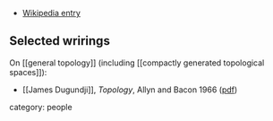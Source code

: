 
* [Wikipedia entry](https://en.wikipedia.org/wiki/James_Dugundji)

## Selected wrirings

On [[general topology]] (including [[compactly generated topological spaces]]):

* [[James Dugundji]], *Topology*, Allyn and Bacon 1966 ([pdf](https://www.southalabama.edu/mathstat/personal_pages/carter/Dugundji.pdf))

category: people
